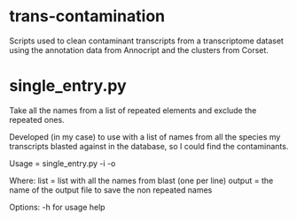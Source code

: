 # trans-contamination
Scripts used to clean contaminant transcripts from a transcriptome dataset using the annotation data from Annocript and the clusters from Corset.


# single_entry.py
Take all the names from a list of repeated elements and exclude the repeated ones.

Developed (in my case) to use with a list of names from all the species my transcripts 
blasted against in the database, so I could find the contaminants.

Usage = single_entry.py -i <list> -o <output>

Where: 
list = list with all the names from blast (one per line)
output = the name of the output file to save the non repeated names

Options: -h for usage help

